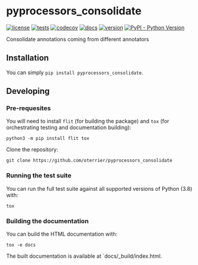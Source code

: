 # pyprocessors_consolidate

[![license](https://img.shields.io/github/license/oterrier/pyprocessors_consolidate)](https://github.com/oterrier/pyprocessors_consolidate/blob/master/LICENSE)
[![tests](https://github.com/oterrier/pyprocessors_consolidate/workflows/tests/badge.svg)](https://github.com/oterrier/pyprocessors_consolidate/actions?query=workflow%3Atests)
[![codecov](https://img.shields.io/codecov/c/github/oterrier/pyprocessors_consolidate)](https://codecov.io/gh/oterrier/pyprocessors_consolidate)
[![docs](https://img.shields.io/readthedocs/pyprocessors_consolidate)](https://pyprocessors_consolidate.readthedocs.io)
[![version](https://img.shields.io/pypi/v/pyprocessors_consolidate)](https://pypi.org/project/pyprocessors_consolidate/)
[![PyPI - Python Version](https://img.shields.io/pypi/pyversions/pyprocessors_consolidate)](https://pypi.org/project/pyprocessors_consolidate/)

Consolidate annotations coming from different annotators

## Installation

You can simply `pip install pyprocessors_consolidate`.

## Developing

### Pre-requesites

You will need to install `flit` (for building the package) and `tox` (for orchestrating testing and documentation building):

```
python3 -m pip install flit tox
```

Clone the repository:

```
git clone https://github.com/oterrier/pyprocessors_consolidate
```

### Running the test suite

You can run the full test suite against all supported versions of Python (3.8) with:

```
tox
```

### Building the documentation

You can build the HTML documentation with:

```
tox -e docs
```

The built documentation is available at `docs/_build/index.html.
